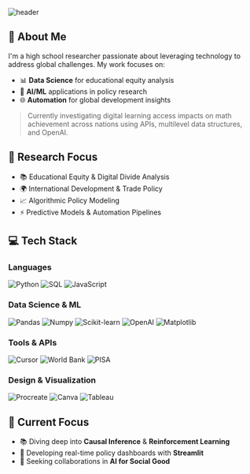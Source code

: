

![header](https://capsule-render.vercel.app/api?type=waving&color=gradient&customColorList=12,13,14,24&height=250&section=header&text=Hi%20there,%20I'm%20a%20Dayoung20Lee%20%F0%9F%94%AC&fontSize=35&fontAlignY=40&desc=Data%20Science%20|%20AI%20|%20Educational%20Technology&descAlignY=60&animation=twinkling)

</div>

## 👋 About Me

I'm a high school researcher passionate about leveraging technology to address global challenges. My work focuses on:

- 📊 **Data Science** for educational equity analysis
- 🤖 **AI/ML** applications in policy research
- 🌐 **Automation** for global development insights

> Currently investigating digital learning access impacts on math achievement across nations using APIs, multilevel data structures, and OpenAI.

## 🔬 Research Focus

- 📚 Educational Equity & Digital Divide Analysis
- 🌍 International Development & Trade Policy
- 📈 Algorithmic Policy Modeling
- ⚡ Predictive Models & Automation Pipelines

## 💻 Tech Stack

### Languages
![Python](https://img.shields.io/badge/Python-3776AB?style=for-the-badge&logo=Python&logoColor=white)
![SQL](https://img.shields.io/badge/SQL-003B57?style=for-the-badge&logo=MySQL&logoColor=white)
![JavaScript](https://img.shields.io/badge/JavaScript-F7DF1E?style=for-the-badge&logo=JavaScript&logoColor=black)

### Data Science & ML
![Pandas](https://img.shields.io/badge/Pandas-150458?style=for-the-badge&logo=Pandas&logoColor=white)
![Numpy](https://img.shields.io/badge/Numpy-013243?style=for-the-badge&logo=Numpy&logoColor=white)
![Scikit-learn](https://img.shields.io/badge/scikit--learn-F7931E?style=for-the-badge&logo=scikit-learn&logoColor=white)
![OpenAI](https://img.shields.io/badge/OpenAI-412991?style=for-the-badge&logo=openai&logoColor=white)
![Matplotlib](https://img.shields.io/badge/Matplotlib-3776AB?style=for-the-badge&logo=python&logoColor=white)

### Tools & APIs
![Cursor](https://img.shields.io/badge/Cursor-AI%20Automation-4B79A1?style=for-the-badge)
![World Bank](https://img.shields.io/badge/World%20Bank%20API-00A6D6?style=for-the-badge)
![PISA](https://img.shields.io/badge/PISA%20%7C%20TIMSS-6C63FF?style=for-the-badge)

### Design & Visualization
![Procreate](https://img.shields.io/badge/Procreate-000000?style=for-the-badge&logo=procreate&logoColor=white)
![Canva](https://img.shields.io/badge/Canva-00C4CC?style=for-the-badge&logo=Canva&logoColor=white)
![Tableau](https://img.shields.io/badge/Tableau-E97627?style=for-the-badge&logo=Tableau&logoColor=white)

## 🎯 Current Focus

- 📚 Diving deep into **Causal Inference** & **Reinforcement Learning**
- 🔧 Developing real-time policy dashboards with **Streamlit**
- 🤝 Seeking collaborations in **AI for Social Good**

<div align="center">
  

